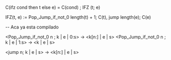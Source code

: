 C(ifz cond then t else e) = C(cond) ; IFZ (t; e) 

IFZ(t, e) := Pop_Jump_if_not_0 length(t) + 1; C(t), jump length(e); C(e)   

-- Aca ya esta compilado 

<Pop_Jump_if_not_0 n ; k | e | 0:s> -> <k[n:] | e | s> 
<Pop_Jump_if_not_0 n ; k | e | 1:s> -> <k | e | s>

<jump n; k | e | s> -> <k[n:] | e | s>
